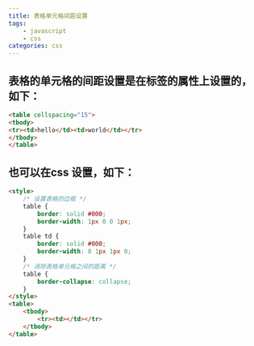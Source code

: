 ```yaml
---
title: 表格单元格间距设置
tags: 
    - javascript
    - css
categories: css
---
```


## 表格的单元格的间距设置是在标签的属性上设置的， 如下：
<!-- more -->

```html
<table cellspacing="15">
<tbody>
<tr><td>hello</td><td>world</td></tr>
</tbody>
</table>
```

## 也可以在css 设置，如下：
```html
<style>
	/* 设置表格的边框 */
	table {
		border: solid #000;
		border-width: 1px 0 0 1px;
	}
	table td {
		border: solid #000;
		border-width: 0 1px 1px 0;
	}
	/* 消除表格单元格之间的距离 */
	table {
		border-collapse: collapse;
	}
</style>
<table>
	<tbody>
		<tr><td></td></tr>
	</tbody>
</table>
```
